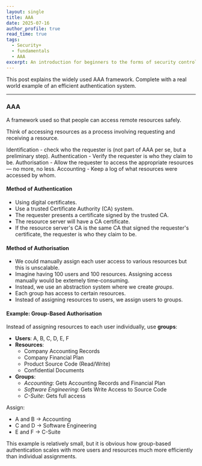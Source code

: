 ```yaml
---
layout: single
title: AAA
date: 2025-07-16
author_profile: true
read_time: true
tags:
  - Security+
  - fundamentals
  - AAA
excerpt: An introduction for beginners to the forms of security controls and the CIA triad; complete with real world examples.
---
```

This post explains the widely used AAA framework. Complete with a real world example of an efficient authentication system.

---

### AAA

A framework used so that people can access remote resources safely.

Think of accessing resources as a process involving requesting and receiving a resource.

Identification - check who the requester is (not part of AAA per se, but a preliminary step).
Authentication - Verify the requester is who they claim to be.
Authorisation  - Allow the requester to access the appropriate resources — no more, no less.
Accounting - Keep a log of what resources were accessed by whom.

#### Method of Authentication

- Using digital certificates.
- Use a trusted Certificate Authority (CA) system.
- The requester presents a certificate signed by the trusted CA.
- The resource server will have a CA certificate.
- If the resource server's CA is the same CA that signed the requester's certificate, the requester is who they claim to be.

#### Method of Authorisation

- We could manually assign each user access to various resources but this is unscalable.
- Imagine having 100 users and 100 resources. Assigning access manually would be extemely time-consuming.
- Instead, we use an abstraction system where we create *groups*.
- Each group has access to certain resources.
- Instead of assigning resources to users, we assign users to groups.

#### Example: Group-Based Authorisation

Instead of assigning resources to each user individually, use **groups**:

- **Users**: A, B, C, D, E, F  
- **Resources**:  
  - Company Accounting Records  
  - Company Financial Plan  
  - Product Source Code (Read/Write)  
  - Confidential Documents  
- **Groups**:
  - *Accounting*: Gets Accounting Records and Financial Plan  
  - *Software Engineering*: Gets Write Access to Source Code  
  - *C-Suite*: Gets full access

Assign:
- A and B → Accounting  
- C and D → Software Engineering  
- E and F → C-Suite

This example is relatively small, but it is obvious how group-based authentication scales with more users and resources much more efficiently than individual assignments. 